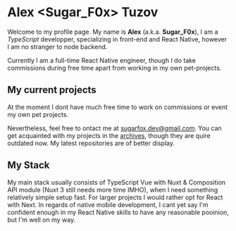 # Alex <Sugar_F0x> Tuzov

Welcome to my profile page. My name is **Alex** (a.k.a. **Sugar_F0x**),
I am a _TypeScript_ developper, specializing in front-end and React Native,
however I am no stranger to node backend.

Currently I am a full-time React Native engineer, though I do take commissions during free time
apart from working in my own pet-projects.

## My current projects

At the moment I dont have much free time to work on commissions or event my own pet projects.

Nevertheless, feel free to ontact me at [sugarfox.dev@gmail.com](mailto:sugarfox.dev@gmail.com).
You can get acquainted with my projects in the [archives](https://archive.sugarfox.ru), though they
are quire outdated now. My latest repositories are of better display.

## My Stack

My main stack usually consists of TypeScript Vue with Nuxt & Composition API module (Nuxt 3 still needs more time IMHO),
when I need something relatively simple setup fast. For larger projects I would rather opt for React with Next.
In regards of native mobile development, I cant yet say I'm confident enough in my React Native skills to have any
reasonable pooinion, but I'm well on my way.
